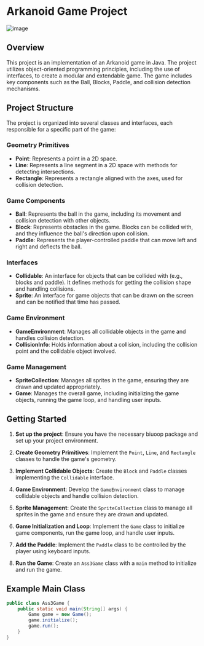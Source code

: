 # Arkanoid Game Project

![image](https://github.com/ilanitb16/Object-Oriented-Programming/assets/97344492/a041920a-95a9-4d40-8ea3-cc83d667a7b0)

## Overview

This project is an implementation of an Arkanoid game in Java. The project utilizes object-oriented programming principles, including the use of interfaces, to create a modular and extendable game. The game includes key components such as the Ball, Blocks, Paddle, and collision detection mechanisms.

## Project Structure

The project is organized into several classes and interfaces, each responsible for a specific part of the game:

### Geometry Primitives

- **Point**: Represents a point in a 2D space.
- **Line**: Represents a line segment in a 2D space with methods for detecting intersections.
- **Rectangle**: Represents a rectangle aligned with the axes, used for collision detection.

### Game Components

- **Ball**: Represents the ball in the game, including its movement and collision detection with other objects.
- **Block**: Represents obstacles in the game. Blocks can be collided with, and they influence the ball's direction upon collision.
- **Paddle**: Represents the player-controlled paddle that can move left and right and deflects the ball.

### Interfaces

- **Collidable**: An interface for objects that can be collided with (e.g., blocks and paddle). It defines methods for getting the collision shape and handling collisions.
- **Sprite**: An interface for game objects that can be drawn on the screen and can be notified that time has passed.

### Game Environment

- **GameEnvironment**: Manages all collidable objects in the game and handles collision detection.
- **CollisionInfo**: Holds information about a collision, including the collision point and the collidable object involved.

### Game Management

- **SpriteCollection**: Manages all sprites in the game, ensuring they are drawn and updated appropriately.
- **Game**: Manages the overall game, including initializing the game objects, running the game loop, and handling user inputs.

## Getting Started

1. **Set up the project**: Ensure you have the necessary biuoop package and set up your project environment.

2. **Create Geometry Primitives**: Implement the `Point`, `Line`, and `Rectangle` classes to handle the game's geometry.

3. **Implement Collidable Objects**: Create the `Block` and `Paddle` classes implementing the `Collidable` interface.

4. **Game Environment**: Develop the `GameEnvironment` class to manage collidable objects and handle collision detection.

5. **Sprite Management**: Create the `SpriteCollection` class to manage all sprites in the game and ensure they are drawn and updated.

6. **Game Initialization and Loop**: Implement the `Game` class to initialize game components, run the game loop, and handle user inputs.

7. **Add the Paddle**: Implement the `Paddle` class to be controlled by the player using keyboard inputs.

8. **Run the Game**: Create an `Ass3Game` class with a `main` method to initialize and run the game.

## Example Main Class

```java
public class Ass3Game {
    public static void main(String[] args) {
        Game game = new Game();
        game.initialize();
        game.run();
    }
}


